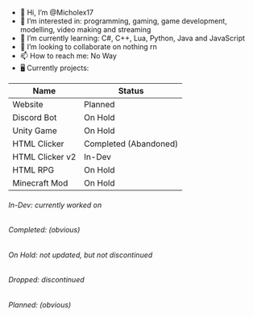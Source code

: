 - 👋 Hi, I’m @Micholex17
- 👀 I’m interested in: programming, gaming, game development, modelling, video making and streaming
- 🌱 I’m currently learning: C#, C++, Lua, Python, Java and JavaScript
- 💞️ I’m looking to collaborate on nothing rn
- 📫 How to reach me: No Way
- 🖥️ Currently projects:

| Name | Status |
| --- | --- |
| Website | Planned |
| Discord Bot | On Hold |
| Unity Game | On Hold |
| HTML Clicker | Completed (Abandoned) |
| HTML Clicker v2 | In-Dev |
| HTML RPG | On Hold |
| Minecraft Mod | On Hold |

###### In-Dev: currently worked on
###### Completed: (obvious)
###### On Hold: not updated, but not discontinued
###### Dropped: discontinued
###### Planned: (obvious)

<!---
Micholex17/Micholex17 is a ✨ special ✨ repository because its `README.md` (this file) appears on your GitHub profile.
You can click the Preview link to take a look at your changes.
--->
